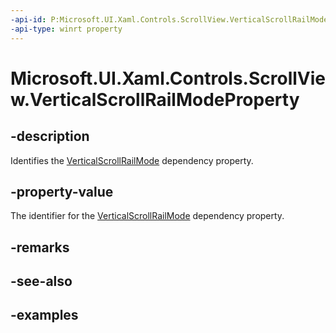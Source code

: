 ```yaml
---
-api-id: P:Microsoft.UI.Xaml.Controls.ScrollView.VerticalScrollRailModeProperty
-api-type: winrt property
---
```


# Microsoft.UI.Xaml.Controls.ScrollView.VerticalScrollRailModeProperty

<!--
public static Windows.UI.Xaml.DependencyProperty VerticalScrollRailModeProperty { get; }
-->


## -description

Identifies the [VerticalScrollRailMode](scrollview_verticalscrollrailmode.md) dependency property.

## -property-value

The identifier for the [VerticalScrollRailMode](scrollview_verticalscrollrailmode.md) dependency property.

## -remarks

## -see-also

## -examples


